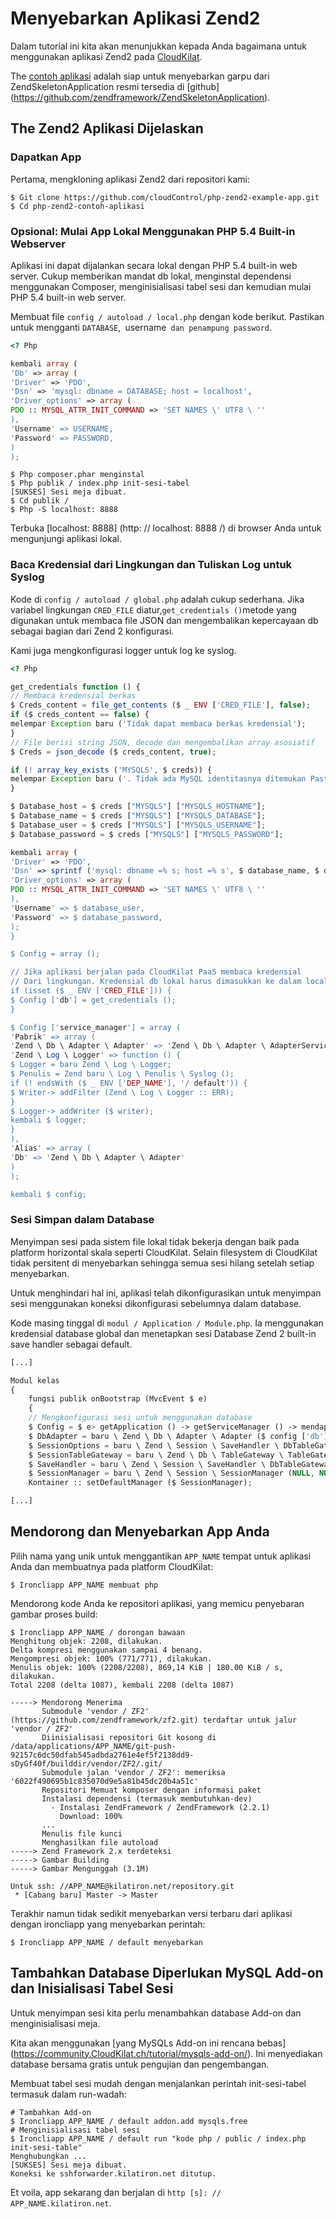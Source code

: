 # Menyebarkan Aplikasi Zend2

Dalam tutorial ini kita akan menunjukkan kepada Anda bagaimana untuk menggunakan aplikasi Zend2 pada [CloudKilat].

The [contoh aplikasi] adalah siap untuk menyebarkan garpu dari ZendSkeletonApplication resmi tersedia di [github] (https://github.com/zendframework/ZendSkeletonApplication).

## The Zend2 Aplikasi Dijelaskan

### Dapatkan App

Pertama, mengkloning aplikasi Zend2 dari repositori kami:

~~~ Pesta
$ Git clone https://github.com/cloudControl/php-zend2-example-app.git
$ Cd php-zend2-contoh-aplikasi
~~~

### Opsional: Mulai App Lokal Menggunakan PHP 5.4 Built-in Webserver

Aplikasi ini dapat dijalankan secara lokal dengan PHP 5.4 built-in web server. Cukup memberikan mandat db lokal, menginstal dependensi menggunakan Composer, menginisialisasi tabel sesi dan kemudian mulai PHP 5.4 built-in web server.

Membuat file `config / autoload / local.php` dengan kode berikut. Pastikan untuk mengganti `DATABASE`,` `username` dan penampung password`.

~~~ Php
<? Php

kembali array (
'Db' ​​=> array (
'Driver' => 'PDO',
'Dsn' => 'mysql: dbname = DATABASE; host = localhost',
'Driver_options' => array (
PDO :: MYSQL_ATTR_INIT_COMMAND => 'SET NAMES \' UTF8 \ ''
),
'Username' => USERNAME,
'Password' => PASSWORD,
)
);
~~~

~~~ Pesta
$ Php composer.phar menginstal
$ Php publik / index.php init-sesi-tabel
[SUKSES] Sesi meja dibuat.
$ Cd publik /
$ Php -S localhost: 8888
~~~

Terbuka [localhost: 8888] (http: // localhost: 8888 /) di browser Anda untuk mengunjungi aplikasi lokal.

### Baca Kredensial dari Lingkungan dan Tuliskan Log untuk Syslog

Kode di `config / autoload / global.php` adalah cukup sederhana. Jika variabel lingkungan `CRED_FILE` diatur,` get_credentials () `metode yang digunakan untuk membaca file JSON dan mengembalikan kepercayaan db sebagai bagian dari Zend 2 konfigurasi.

Kami juga mengkonfigurasi logger untuk log ke syslog.

~~~ Php
<? Php

get_credentials function () {
// Membaca kredensial berkas
$ Creds_content = file_get_contents ($ _ ENV ['CRED_FILE'], false);
if ($ creds_content == false) {
melempar Exception baru ('Tidak dapat membaca berkas kredensial');
}
// File berisi string JSON, decode dan mengembalikan array asosiatif
$ Creds = json_decode ($ creds_content, true);

if (! array_key_exists ('MYSQLS', $ creds)) {
melempar Exception baru ('. Tidak ada MySQL identitasnya ditemukan Pastikan Anda telah menambahkan mysqls addon.');
}

$ Database_host = $ creds ["MYSQLS"] ["MYSQLS_HOSTNAME"];
$ Database_name = $ creds ["MYSQLS"] ["MYSQLS_DATABASE"];
$ Database_user = $ creds ["MYSQLS"] ["MYSQLS_USERNAME"];
$ Database_password = $ creds ["MYSQLS"] ["MYSQLS_PASSWORD"];

kembali array (
'Driver' => 'PDO',
'Dsn' => sprintf ('mysql: dbname =% s; host =% s', $ database_name, $ database_host),
'Driver_options' => array (
PDO :: MYSQL_ATTR_INIT_COMMAND => 'SET NAMES \' UTF8 \ ''
),
'Username' => $ database_user,
'Password' => $ database_password,
);
}

$ Config = array ();

// Jika aplikasi berjalan pada CloudKilat PaaS membaca kredensial
// Dari lingkungan. Kredensial db lokal harus dimasukkan ke dalam local.php
if (isset ($ _ ENV ['CRED_FILE'])) {
$ Config ['db'] = get_credentials ();
}

$ Config ['service_manager'] = array (
'Pabrik' => array (
'Zend \ Db \ Adapter \ Adapter' => 'Zend \ Db \ Adapter \ AdapterServiceFactory',
'Zend \ Log \ Logger' => function () {
$ Logger = baru Zend \ Log \ Logger;
$ Penulis = Zend baru \ Log \ Penulis \ Syslog ();
if (! endsWith ($ _ ENV ['DEP_NAME'], '/ default')) {
$ Writer-> addFilter (Zend \ Log \ Logger :: ERR);
}
$ Logger-> addWriter ($ writer);
kembali $ logger;
}
),
'Alias' => array (
'Db' ​​=> 'Zend \ Db \ Adapter \ Adapter'
)
);

kembali $ config;

~~~

### Sesi Simpan dalam Database

Menyimpan sesi pada sistem file lokal tidak bekerja dengan baik pada platform horizontal skala seperti CloudKilat. Selain filesystem di CloudKilat tidak persitent di menyebarkan sehingga semua sesi hilang setelah setiap menyebarkan.

Untuk menghindari hal ini, aplikasi telah dikonfigurasikan untuk menyimpan sesi menggunakan koneksi dikonfigurasi sebelumnya dalam database.

Kode masing tinggal di `modul / Application / Module.php`. Ia menggunakan kredensial database global dan menetapkan sesi Database Zend 2 built-in save handler sebagai default.

~~~ Php
[...]

Modul kelas
{
    fungsi publik onBootstrap (MvcEvent $ e)
    {
    // Mengkonfigurasi sesi untuk menggunakan database
    $ Config = $ e> getApplication () -> getServiceManager () -> mendapatkan ('config');
    $ DbAdapter = baru \ Zend \ Db \ Adapter \ Adapter ($ config ['db']);
    $ SessionOptions = baru \ Zend \ Session \ SaveHandler \ DbTableGatewayOptions ();
    $ SessionTableGateway = baru \ Zend \ Db \ TableGateway \ TableGateway ('sesi', $ dbAdapter);
    $ SaveHandler = baru \ Zend \ Session \ SaveHandler \ DbTableGateway ($ sessionTableGateway, $ sessionOptions);
    $ SessionManager = baru \ Zend \ Session \ SessionManager (NULL, NULL, $ saveHandler);
    Kontainer :: setDefaultManager ($ SessionManager);

[...]
~~~

## Mendorong dan Menyebarkan App Anda
Pilih nama yang unik untuk menggantikan `APP_NAME` tempat untuk aplikasi Anda dan membuatnya pada platform CloudKilat:

~~~ Pesta
$ Ironcliapp APP_NAME membuat php
~~~

Mendorong kode Anda ke repositori aplikasi, yang memicu penyebaran gambar proses build:

~~~ Pesta
$ Ironcliapp APP_NAME / dorongan bawaan
Menghitung objek: 2208, dilakukan.
Delta kompresi menggunakan sampai 4 benang.
Mengompresi objek: 100% (771/771), dilakukan.
Menulis objek: 100% (2208/2208), 869,14 KiB | 180.00 KiB / s, dilakukan.
Total 2208 (delta 1087), kembali 2208 (delta 1087)
       
-----> Mendorong Menerima
       Submodule 'vendor / ZF2' (https://github.com/zendframework/zf2.git) terdaftar untuk jalur 'vendor / ZF2'
       Diinisialisasi repositori Git kosong di /data/applications/APP_NAME/git-push-92157c6dc50dfab545adbda2761e4ef5f2138dd9-sDyGf40f/builddir/vendor/ZF2/.git/
       Submodule jalan 'vendor / ZF2': memeriksa '6022f490695b1c835070d9e5a81b45dc20b4a51c'
       Repositori Memuat komposer dengan informasi paket
       Instalasi dependensi (termasuk membutuhkan-dev)
         - Instalasi ZendFramework / ZendFramework (2.2.1)
           Download: 100%
       ...
       Menulis file kunci
       Menghasilkan file autoload
-----> Zend Framework 2.x terdeteksi
-----> Gambar Building
-----> Gambar Mengunggah (3.1M)
       
Untuk ssh: //APP_NAME@kilatiron.net/repository.git
 * [Cabang baru] Master -> Master
~~~

Terakhir namun tidak sedikit menyebarkan versi terbaru dari aplikasi dengan ironcliapp yang menyebarkan perintah:

~~~ Pesta
$ Ironcliapp APP_NAME / default menyebarkan
~~~

## Tambahkan Database Diperlukan MySQL Add-on dan Inisialisasi Tabel Sesi

Untuk menyimpan sesi kita perlu menambahkan database Add-on dan menginisialisasi meja.

Kita akan menggunakan [yang MySQLs Add-on ini rencana bebas] (https://community.CloudKilat.ch/tutorial/mysqls-add-on/). Ini menyediakan database bersama gratis untuk pengujian dan pengembangan.

Membuat tabel sesi mudah dengan menjalankan perintah init-sesi-tabel termasuk dalam run-wadah:

~~~ Pesta
# Tambahkan Add-on
$ Ironcliapp APP_NAME / default addon.add mysqls.free
# Menginisialisasi tabel sesi
$ Ironcliapp APP_NAME / default run "kode php / public / index.php init-sesi-table"
Menghubungkan ...
[SUKSES] Sesi meja dibuat.
Koneksi ke sshforwarder.kilatiron.net ditutup.
~~~

Et voila, app sekarang dan berjalan di `http [s]: // APP_NAME.kilatiron.net`.

[PHP buildpack]: https://github.com/cloudControl/buildpack-php
[CloudKilat]: http://www.cloudkilat.com/
[Contoh aplikasi]: https://github.com/cloudControl/php-zend2-example-app.git
